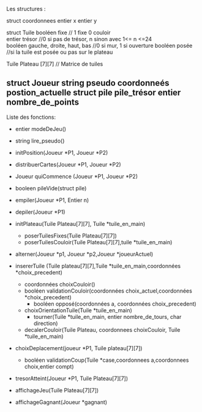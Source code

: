 Les structures :

struct coordonnees
    entier x
    entier y

struct Tuile
    booléen fixe // 1 fixe 0 couloir   
    entier trésor //0 si pas de trésor, n sinon avec  1<= n <=24  
    booléen gauche, droite, haut, bas  //0 si mur, 1 si ouverture
    booléen posée //si la tuile est posée ou pas sur le  plateau
    
Tuile Plateau [7][7] // Matrice de tuiles    


struct Joueur
    string pseudo
    coordonneés postion_actuelle
    struct pile pile_trésor
    entier nombre_de_points
-----------------------------------------
Liste des fonctions:

- entier modeDeJeu()

- string lire_pseudo()

- initPosition(Joueur *P1, Joueur *P2)

- distribuerCartes(Joueur *P1, Joueur *P2)

- Joueur quiCommence (Joueur *P1, Joueur *P2)

- booleen pileVide(struct pile)

- empiler(Joueur *P1, Entier n)

- depiler(Joueur *P1)

- initPlateau(Tuile Plateau[7][7], Tuile *tuile_en_main)
    - poserTuilesFixes(Tuile Plateau[7][7])
    - poserTuilesCouloir(Tuile Plateau[7][7],tuile *tuile_en_main)

- alterner(Joueur *p1, Joueur *p2,Joueur *joueurActuel)

- insererTuile (Tuile plateau[7][7],Tuile *tuile_en_main,coordonnées *choix_precedent)
    - coordonnées choixCouloir()
    - booléen validationCouloir(coordonnées choix_actuel,coordonnées *choix_precedent)
        - booléen opposé(coordonnées a, coordonnées choix_precedent)
    - choixOrientationTuile(Tuile *tuile_en_main)
        - tourner(Tuile *tuile_en_main, entier nombre_de_tours, char direction)
    - decalerCouloir(Tuile Plateau, coordonnees choixCouloir, Tuile *tuile_en_main)

- choixDeplacement(joueur *P1, Tuile plateau[7][7])
    - booléen validationCoup(Tuile *case,coordonnees a,coordonnees choix,entier compt) 

- tresorAtteint(Joueur *P1, Tuile Plateau[7][7])

- affichageJeu(Tuile Plateau[7][7])

- affichageGagnant(Joueur *gagnant)
